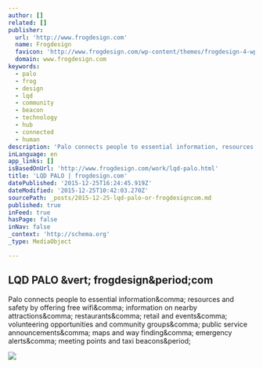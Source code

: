 ```yaml
---
author: []
related: []
publisher:
  url: 'http://www.frogdesign.com'
  name: Frogdesign
  favicon: 'http://www.frogdesign.com/wp-content/themes/frogdesign-4-wp-theme/image/favicon.ico'
  domain: www.frogdesign.com
keywords:
  - palo
  - frog
  - design
  - lqd
  - community
  - beacon
  - technology
  - hub
  - connected
  - human
description: 'Palo connects people to essential information, resources and safety by offering free wifi, information on nearby attractions, restaurants, retail and events, volunteering opportunities and community groups, public service announcements, maps and way finding, emergency alerts, meeting points and taxi beacons.'
inLanguage: en
app_links: []
isBasedOnUrl: 'http://www.frogdesign.com/work/lqd-palo.html'
title: 'LQD PALO | frogdesign.com'
datePublished: '2015-12-25T16:24:45.919Z'
dateModified: '2015-12-25T10:42:03.270Z'
sourcePath: _posts/2015-12-25-lqd-palo-or-frogdesigncom.md
published: true
inFeed: true
hasPage: false
inNav: false
_context: 'http://schema.org'
_type: MediaObject

---
```

<article style=""><h1>LQD PALO &amp;vert; frogdesign&amp;period;com</h1><p>Palo connects people to essential information&amp;comma; resources and safety by offering free wifi&amp;comma; information on nearby attractions&amp;comma; restaurants&amp;comma; retail and events&amp;comma; volunteering opportunities and community groups&amp;comma; public service announcements&amp;comma; maps and way finding&amp;comma; emergency alerts&amp;comma; meeting points and taxi beacons&amp;period;</p><img src="http://www.frogdesign.com/wp-content/uploads/2015/10/20150928_frogrevamp_mobile_videostill_palo_02.jpg" /></article>